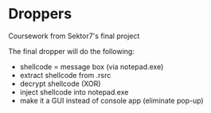 # Droppers
Coursework from Sektor7's final project

The final dropper will do the following:
+ shellcode = message box (via notepad.exe)
+ extract shellcode from .rsrc
+ decrypt shellcode (XOR)
+ inject shellcode into notepad.exe
+ make it a GUI instead of console app (eliminate pop-up)

